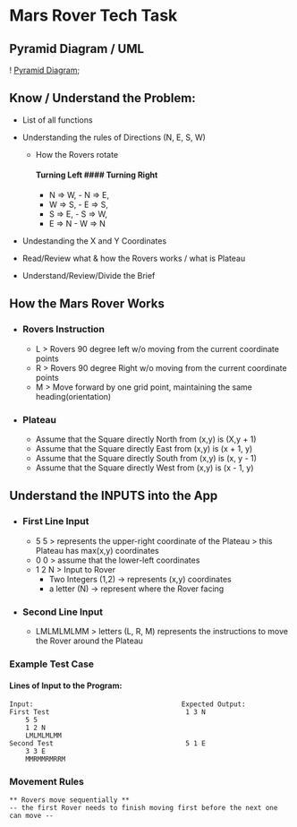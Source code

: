 # Mars Rover Tech Task 
## Pyramid Diagram / UML
! [Pyramid Diagram](./media/Pryamid%20Diagram-Mars%20Rover.pdf);


## Know / Understand the Problem:
+ List of all functions
+ Understanding the rules of Directions (N, E, S, W)
    -   How the Rovers rotate
        #### Turning Left     #### Turning Right 
        - N => W,                   - N => E,
        - W => S,                   - E => S,
        - S => E,                   - S => W,
        - E => N                    - W => N
        
+ Undestanding the X and Y Coordinates
+ Read/Review what & how the Rovers works / what is Plateau
+ Understand/Review/Divide the Brief

## How the Mars Rover Works
+   ### Rovers Instruction
    - L > Rovers 90 degree left w/o moving from the current coordinate points
    - R > Rovers 90 degree Right w/o moving from the current coordinate points
    - M > Move forward by one grid point, maintaining the same heading(orientation)
+   ### Plateau
    -   Assume that the Square directly North from (x,y) is (X,y + 1)
    -   Assume that the Square directly East from (x,y) is (x + 1, y)
    -   Assume that the Square directly South from (x,y) is (x, y - 1)
    -   Assume that the Square directly West from (x,y) is (x - 1, y)

## Understand the INPUTS into the App
+   ### First Line Input
    -   5 5 > represents the upper-right coordinate of the Plateau
            > this Plateau has max(x,y) coordinates
    -   0 0 > assume that the lower-left coordinates
    -  1 2 N > Input to Rover
        +  Two Integers (1,2) -> represents (x,y) coordinates
        +   a letter (N) -> represent where the Rover facing
+   ### Second Line Input
    -   LMLMLMLMM  > letters (L, R, M) represents the instructions to move the Rover around the Plateau

### Example Test Case
####    Lines of Input to the Program:
    Input:                                     Expected Output:     
    First Test                                  1 3 N
        5 5
        1 2 N
        LMLMLMLMM
    Second Test                                 5 1 E
        3 3 E
        MMRMMRMRRM

### Movement Rules 
    ** Rovers move sequentially **
    -- the first Rover needs to finish moving first before the next one can move --







